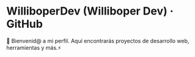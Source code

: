 # WilliboperDev (Williboper Dev) · GitHub

👋 Bienvenid@ a mi perfil. Aquí encontrarás proyectos de desarrollo web, herramientas y más.⚡
